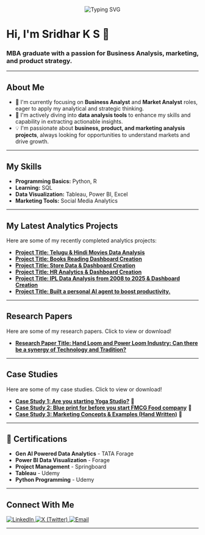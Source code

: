 <p align="center">
 <img src="https://readme-typing-svg.herokuapp.com?font=Fira+Code&weight=700&size=28&pause=1000&color=A7A9AC&center=true&vCenter=true&width=600&lines=Hi%2C+I'm+Sridhar;Computer+Application+Graduate;Masters+in+Business+Administration;Enthusiastic+about+Analytics;Understanding+Market+Psychology;Certified+Yoga+Tutor" alt="Typing SVG" />
</p>


# Hi, I'm Sridhar K S 👋


### MBA graduate with a passion for Business Analysis, marketing, and product strategy.


---


## About Me


-   🚀 I'm currently focusing on **Business Analyst** and **Market Analyst** roles, eager to apply my analytical and strategic thinking.
-   🌱 I'm actively diving into **data analysis tools** to enhance my skills and capability in extracting actionable insights.
-   💡 I'm passionate about **business, product, and marketing analysis projects**, always looking for opportunities to understand markets and drive growth.


---


## My Skills


-   **Programming Basics:** Python, R
-   **Learning:** SQL
-   **Data Visualization:** Tableau, Power BI, Excel
-   **Marketing Tools:** Social Media Analytics


---


## My Latest Analytics Projects

Here are some of my recently completed analytics projects:

* **[Project Title: Telugu & Hindi Movies Data Analysis](https://github.com/sriks023/Hindi-Telugu-Movie-Analysis)**
* **[Project Title: Books Reading Dashboard Creation](https://github.com/sriks023/Books-Dashboard-Udemy)**
* **[Project Title: Store Data & Dashboard Creation](https://github.com/sriks023/Store-Data-Dashboard)**
* **[Project Title: HR Analytics & Dashboard Creation](https://github.com/sriks023/Power-BI-HR-Attrition-Analysis)**
* **[Project Title: IPL Data Analysis from 2008 to 2025 & Dashboard Creation ](https://github.com/sriks023/IPL-Analysis-from-2008-to-2025)**
* **[Project Title: Built a personal AI agent to boost productivity. ](https://github.com/sriks023/AI-Resume-Tailoring-Agent/tree/main)**
---
## Research Papers

Here are some of my research papers. Click to view or download!

* **[Research Paper Title: Hand Loom and Power Loom Industry: Can there be a synergy of Technology and Tradition? ](https://github.com/sriks023/Hand-loom-Power-loom)** 
---

## Case Studies

Here are some of my case studies. Click to view or download!

* **[Case Study 1: Are you starting Yoga Studio?](https://github.com/sriks023/sriks023/blob/main/Yoga%20studio%20case%20study.pptm)** 📄
* **[Case Study 2: Blue print for before you start FMCG Food company](https://github.com/sriks023/sriks023/blob/main/Yoga%20Bar.pptx)** 📄
* **[Case Study 3: Marketing Concepts & Examples (Hand Written)](https://github.com/sriks023/sriks023/blob/main/SRM%20POINTS%20frm%20Module%202.pdf)** 📄
---
## 📜 Certifications
- **Gen AI Powered Data Analytics** - TATA Forage
- **Power BI Data Visualization** - Forage
- **Project Management** - Springboard
- **Tableau** - Udemy
- **Python Programming** - Udemy
---

## Connect With Me

<p>
  <a href="https://www.linkedin.com/in/sriks023/" target="_blank">
    <img alt="LinkedIn" src="https://img.shields.io/badge/LinkedIn-0077B5?style=for-the-badge&logo=linkedin&logoColor=white">
  </a>
  <a href="https://x.com/sriks023" target="_blank">
    <img alt="X (Twitter)" src="https://img.shields.io/badge/X (Twitter)-000000?style=for-the-badge&logo=x&logoColor=white">
  </a>
  <a href="mailto:sridhks023@gmail.com" target="_blank">
    <img alt="Email" src="https://img.shields.io/badge/Email-D14836?style=for-the-badge&logo=gmail&logoColor=white">
  </a>
</p>


---
